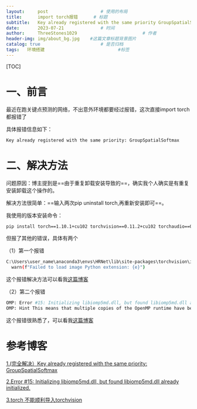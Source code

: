 ```yaml
---
layout:     post   				    # 使用的布局
title:      import torch报错		# 标题 
subtitle:   Key already registered with the same priority GroupSpatialSoftmax  #副标题
date:       2023-07-21 				# 时间
author:     ThreeStones1029 						# 作者
header-img: img/about_bg.jpg 	#这篇文章标题背景图片
catalog: true 						# 是否归档
tags:	环境搭建							#标签
---
```


[TOC]

# 一、前言

最近在跑关键点预测的网络，不出意外环境都要经过报错，这次直接import torch都报错了

具体报错信息如下：

```bash
Key already registered with the same priority: GroupSpatialSoftmax 
```

# 二、解决方法

问题原因：博主提到是==由于重复卸载安装导致的==，确实我个人确实是有重复安装卸载这个操作的。

解决方法很简单：==输入两次pip uninstall torch,再重新安装即可==。

我使用的版本安装命令：

```bash
pip install torch==1.10.1+cu102 torchvision==0.11.2+cu102 torchaudio==0.10.1 -f https://download.pytorch.org/whl/cu102/torch_stable.html
```

但报了其他的错误，具体有两个

（1）第一个报错

```bash
C:\Users\user_name\anaconda3\envs\HRNet\lib\site-packages\torchvision\io\image.py:11: UserWarning: Failed to load image Python extension: Could not find module 'C:\Users\user_name\anaconda3\envs\HRNet\Lib\site-packages\torchvision\image.pyd' (or one of its dependencies). Try using the full path with constructor syntax.
  warn(f"Failed to load image Python extension: {e}")
```

这个报错解决方法可以看我[这篇博客](https://blog.csdn.net/SL1029_/article/details/131861187?csdn_share_tail=%7B%22type%22%3A%22blog%22%2C%22rType%22%3A%22article%22%2C%22rId%22%3A%22131861187%22%2C%22source%22%3A%22SL1029_%22%7D)

（2）第二个报错

```bash
OMP: Error #15: Initializing libiomp5md.dll, but found libiomp5md.dll already initialized.
OMP: Hint This means that multiple copies of the OpenMP runtime have been linked into the program. That is dangerous, since it can degrade performance or cause incorrect results. The best thing to do is to ensure that only a single OpenMP runtime is linked into the process, e.g. by avoiding static linking of the OpenMP runtime in any library. As an unsafe, unsupported, undocumented workaround you can set the environment variable KMP_DUPLICATE_LIB_OK=TRUE to allow the program to continue to execute, but that may cause crashes or silently produce incorrect results. For more information, please see http://www.intel.com/software/products/support/.
```

这个报错很熟悉了，可以看我[这篇博客](https://blog.csdn.net/SL1029_/article/details/128840668)

# 参考博客

[1.(完全解决）Key already registered with the same priority: GroupSpatialSoftmax](https://blog.csdn.net/qq_43391414/article/details/120096029)

[2.Error #15: Initializing libiomp5md.dll, but found libiomp5md.dll already initialized.](https://blog.csdn.net/SL1029_/article/details/128840668)

[3.torch 不能顺利导入torchvision](https://blog.csdn.net/SL1029_/article/details/131861187?csdn_share_tail=%7B%22type%22%3A%22blog%22%2C%22rType%22%3A%22article%22%2C%22rId%22%3A%22131861187%22%2C%22source%22%3A%22SL1029_%22%7D)

